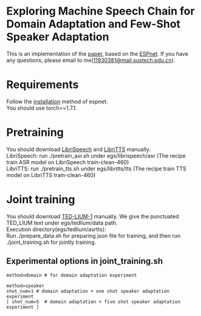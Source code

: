 # Exploring Machine Speech Chain for Domain Adaptation and Few-Shot Speaker Adaptation
This is an implementation of the [paper](https://arxiv.org/abs/2104.03815), based on the [ESPnet](https://github.com/espnet/espnet). 
If you have any questions, please email to me(11930381@mail.sustech.edu.cn).
# Requirements
Follow the [installation](https://espnet.github.io/espnet/installation.html) method of espnet.  
You should use torch==1.7.1.
# Pretraining
You should download [LibriSpeech](http://www.openslr.org/12/) and [LibriTTS](http://www.openslr.org/60/) manually.  
LibriSpeech: run ./pretrain_asr.sh under egs/librispeech/asr (The recipe train ASR model on LibriSpeech train-clean-460)  
LibriTTS: run ./pretrain_tts.sh under egs/libritts/tts (The recipe train TTS model on LibriTTS train-clean-460)
# Joint training
You should download [TED-LIUM-1](http://www.openslr.org/7/) manually.
We give the punctuated TED_LIUM  text under egs/tedlium/data path.  
Execution directory(egs/tedlium/asrtts):  
Run ./prepare_data.sh for preparing json file for training, and then run ./joint_training.sh for jointly training.
## Experimental options in joint_training.sh
```
method=domain # for domain adaptation experiment
```
```
method=speaker  
shot_num=1 # domain adaptation + one shot speaker adaptation experiment  
[ shot_num=5  # domain adaptation + five shot speaker adaptation experiment ]  
```

